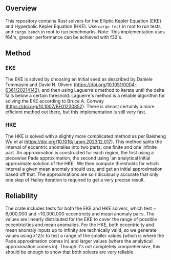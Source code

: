 ## Overview
This repository contains Rust solvers for the Elliptic Kepler Equation (EKE) and Hyperbolic Kepler Equation (HKE). Use `cargo test` in root to run tests, and `cargo bench` in root to run benchmarks. Note: This implementation uses f64's, greater performance can be achieved with f32's.

## Method
### EKE
The EKE is solved by choosing an initial seed as described by Daniele Tommasini and David N. Olivieri (https://doi.org/10.1051/0004-6361/20214142), and then using Laguerre's method to iterate until the delta falls below a certain threshold. Laguerre's method is a reliable algorithm for solving the EKE according to Bruce A. Conway (https://doi.org/10.1007/BF01230852). There is almost certainly a more efficient method out there, but this implementation is still very fast.

### HKE
The HKE is solved with a slightly more complicated method as per Baisheng Wu et al (https://doi.org/10.1016/j.apm.2023.12.017). This method splits the interval of eccentric anomalies into two parts: one finite and one infinite part. An approximation is constructed for each region, the first using a piecewise Pade approximation, the second using 'an analytical initial approximate solution of the HKE.' We then compute thresholds for which interval a given mean anomaly should use, and get an initial approximation based off that. The approximations are so ridiculously accurate that only one step of Halley iteration is required to get a very precise result.

## Reliability
The crate includes tests for both the EKE and HKE solvers, which test ~ 6,000,000 and ~10,000,000 eccentricity and mean anomaly pairs. The values are linearly distributed for the EKE to cover the range of possible eccentricities and mean anomalies. For the HKE, both eccentricity and mean anomaly inputs up to infinity are technically valid, so we generate values using x^2/c to test a range of the smaller values (which is where the Pade approximation comes in) and larger values (where the analytical approximation comes in). Though it's not completely comprehensive, this should be enough to show that both solvers are very reliable.